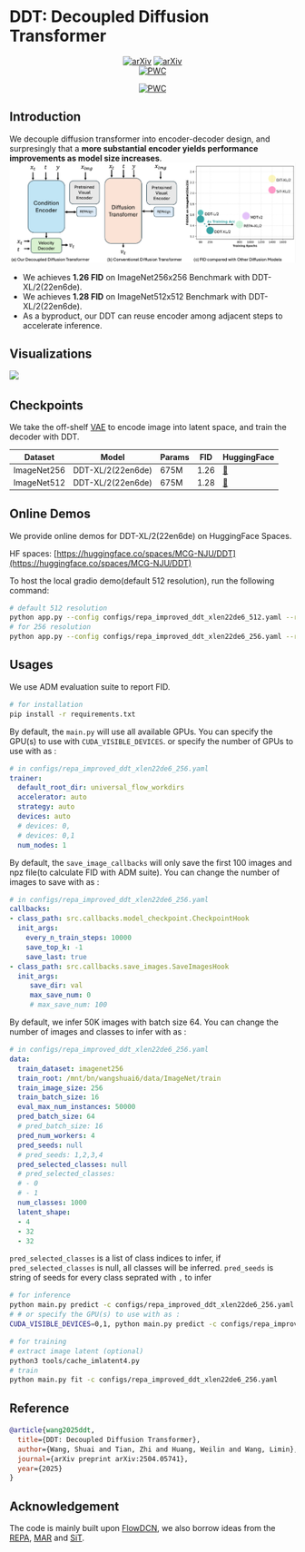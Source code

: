 # DDT: Decoupled Diffusion Transformer
<div style="text-align: center;">
  <a href="https://arxiv.org/abs/2504.05741"><img src="https://img.shields.io/badge/arXiv-2504.05741-b31b1b.svg" alt="arXiv"></a>
    <a href="https://huggingface.co/spaces/MCG-NJU/DDT"><img src="https://img.shields.io/badge/%F0%9F%A4%97%20Hugging%20Face-Online_Demo-green" alt="arXiv"></a>  
</div>

<div style="text-align: center;">
  <a href="https://paperswithcode.com/sota/image-generation-on-imagenet-256x256?p=ddt-decoupled-diffusion-transformer"><img src="https://img.shields.io/endpoint.svg?url=https://paperswithcode.com/badge/ddt-decoupled-diffusion-transformer/image-generation-on-imagenet-256x256" alt="PWC"></a>
  
<a href="https://paperswithcode.com/sota/image-generation-on-imagenet-512x512?p=ddt-decoupled-diffusion-transformer"><img src="https://img.shields.io/endpoint.svg?url=https://paperswithcode.com/badge/ddt-decoupled-diffusion-transformer/image-generation-on-imagenet-512x512" alt="PWC"></a>
</div>

## Introduction
We decouple diffusion transformer into encoder-decoder design, and surpresingly that a **more substantial encoder yields performance improvements as model size increases**.
![](./figs/main.png)
* We achieves **1.26 FID** on ImageNet256x256 Benchmark with DDT-XL/2(22en6de).
* We achieves **1.28 FID** on ImageNet512x512 Benchmark with DDT-XL/2(22en6de).
* As a byproduct, our DDT can reuse encoder among adjacent steps to accelerate inference.
## Visualizations
![](./figs/teaser.png)
## Checkpoints
We take the off-shelf [VAE](https://huggingface.co/stabilityai/sd-vae-ft-ema) to encode image into latent space, and train the decoder with DDT.

| Dataset     | Model             | Params    | FID  | HuggingFace                                              |
|-------------|-------------------|-----------|------|----------------------------------------------------------|
| ImageNet256 | DDT-XL/2(22en6de) | 675M | 1.26 | [🤗](https://huggingface.co/MCG-NJU/DDT-XL-22en6de-R256) |
| ImageNet512 | DDT-XL/2(22en6de) | 675M | 1.28 | [🤗](https://huggingface.co/MCG-NJU/DDT-XL-22en6de-R512) |
## Online Demos
We provide online demos for DDT-XL/2(22en6de) on HuggingFace Spaces.

HF spaces: [https://huggingface.co/spaces/MCG-NJU/DDT](https://huggingface.co/spaces/MCG-NJU/DDT)

To host the local gradio demo(default 512 resolution), run the following command:
```bash
# default 512 resolution
python app.py --config configs/repa_improved_ddt_xlen22de6_512.yaml --resolution 512 --ckpt_path=XXX512.ckpt
# for 256 resolution 
python app.py --config configs/repa_improved_ddt_xlen22de6_256.yaml --resolution 256 --ckpt_path=XXX256.ckpt
```

## Usages
We use ADM evaluation suite to report FID.
```bash
# for installation
pip install -r requirements.txt
```
By default, the `main.py` will use all available GPUs. You can specify the GPU(s) to use with `CUDA_VISIBLE_DEVICES`.
or specify the number of GPUs to use with as :
```yaml
# in configs/repa_improved_ddt_xlen22de6_256.yaml
trainer:
  default_root_dir: universal_flow_workdirs
  accelerator: auto
  strategy: auto
  devices: auto
  # devices: 0,
  # devices: 0,1
  num_nodes: 1
```
By default, the `save_image_callbacks` will only save the first 100 images and npz file(to calculate FID with ADM suite). You can change the number of images to save with as :  
```yaml
# in configs/repa_improved_ddt_xlen22de6_256.yaml
callbacks:
- class_path: src.callbacks.model_checkpoint.CheckpointHook
  init_args:
    every_n_train_steps: 10000
    save_top_k: -1
    save_last: true
- class_path: src.callbacks.save_images.SaveImagesHook
  init_args:
     save_dir: val
     max_save_num: 0
     # max_save_num: 100
```
By default, we infer 50K images with batch size 64. You can change the number of images and classes to infer with as :
```yaml
# in configs/repa_improved_ddt_xlen22de6_256.yaml
data:
  train_dataset: imagenet256
  train_root: /mnt/bn/wangshuai6/data/ImageNet/train
  train_image_size: 256
  train_batch_size: 16
  eval_max_num_instances: 50000
  pred_batch_size: 64
  # pred_batch_size: 16
  pred_num_workers: 4
  pred_seeds: null
  # pred_seeds: 1,2,3,4
  pred_selected_classes: null
  # pred_selected_classes:
  # - 0
  # - 1
  num_classes: 1000
  latent_shape:
  - 4
  - 32
  - 32
```
`pred_selected_classes` is a list of class indices to infer, if `pred_selected_classes` is null, all classes will be inferred.
`pred_seeds` is string of seeds for every class seprated with `,` to infer
```bash
# for inference
python main.py predict -c configs/repa_improved_ddt_xlen22de6_256.yaml --ckpt_path=XXX.ckpt
# # or specify the GPU(s) to use with as :
CUDA_VISIBLE_DEVICES=0,1, python main.py predict -c configs/repa_improved_ddt_xlen22de6_256.yaml --ckpt_path=XXX.ckpt
```

```bash
# for training
# extract image latent (optional)
python3 tools/cache_imlatent4.py
# train
python main.py fit -c configs/repa_improved_ddt_xlen22de6_256.yaml
```


## Reference
```bibtex
@article{wang2025ddt,
  title={DDT: Decoupled Diffusion Transformer},
  author={Wang, Shuai and Tian, Zhi and Huang, Weilin and Wang, Limin},
  journal={arXiv preprint arXiv:2504.05741},
  year={2025}
}
```

## Acknowledgement
The code is mainly built upon [FlowDCN](https://github.com/MCG-NJU/FlowDCN), we also borrow ideas from the [REPA](https://github.com/sihyun-yu/REPA), [MAR](https://github.com/LTH14/mar) and [SiT](https://github.com/willisma/SiT).